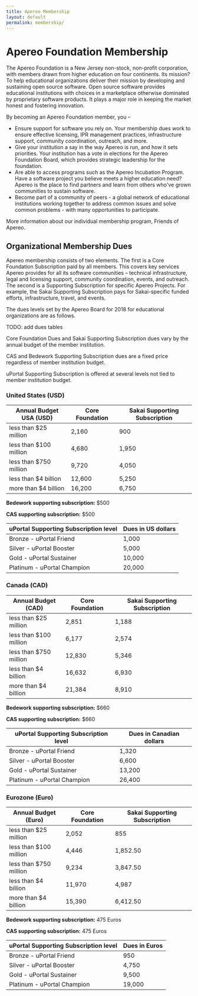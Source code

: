 ```yaml
---
title: Apereo Membership
layout: default
permalink: membership/
---
```


# Apereo Foundation Membership

The  Apereo Foundation is a New Jersey non-stock, non-profit corporation, with
members drawn from higher education on four continents. Its mission? To help
educational organizations deliver their mission by developing and sustaining
open source software. Open source software provides educational institutions
with choices in a marketplace otherwise dominated by proprietary
software products. It plays a major role in keeping the market honest and
fostering innovation.

By becoming an Apereo Foundation member, you –

+ Ensure support for software you rely on. Your membership dues work to ensure
  effective licensing, IPR management practices, infrastructure support,
  community coordination, outreach, and more.
+ Give your institution a say in the way Apereo is run, and how it sets
  priorities. Your institution has a vote in elections for the Apereo Foundation
  Board, which provides strategic leadership for the foundation.
+ Are able to access programs such as the Apereo Incubation Program. Have a
  software project you believe meets a higher education need? Apereo is the
  place to find partners and learn from others who've grown communities to
  sustain software.
+ Become part of a community of peers - a global network of educational
  institutions working together to address common issues and solve common
  problems - with many opportunities to participate.

More information about our individual membership program, Friends of Apereo.

## Organizational Membership Dues

Apereo membership consists of two elements. The first is a  Core Foundation
Subscription paid by all members. This covers key services Apereo provides for
all its software communities – technical infrastructure, legal and licensing
support, community coordination, events, and outreach. The second is a
Supporting Subscription for specific Apereo Projects. For example, the Sakai
Supporting Subscription pays for Sakai-specific funded efforts, infrastructure,
travel, and events.

The dues levels set by the Apereo Board for 2018 for educational organizations
are as follows.

TODO: add dues tables

Core Foundation Dues and Sakai Supporting Subscription dues vary by the annual
budget of the member institution.

CAS and Bedework Supporting Subscription dues are a fixed price regardless of
member institution budget.

uPortal Supporting Subscription is offered at several levels not tied to
member institution budget.

### United States (USD)

| Annual Budget USA (USD) | Core Foundation | Sakai Supporting Subscription |
| ----------------------- | --------------- | ----------------------------- |
| less than $25 million   |  2,160          |   900                         |
| less than $100 million  |  4,680          | 1,950                         |
| less than $750 million  |  9,720          | 4,050                         |
| less than $4 billion    | 12,600          | 5,250                         |
| more than $4 billion    | 16,200          | 6,750                         |

**Bedework supporting subscription:** $500

**CAS supporting subscription:** $500

| uPortal Supporting Subscription level | Dues in US dollars |
| ------------------------------------- | ------------------ |
| Bronze - uPortal Friend               |  1,000             |
| Silver - uPortal Booster              |  5,000             |
| Gold - uPortal Sustainer              | 10,000             |
| Platinum - uPortal Champion           | 20,000             |

### Canada (CAD)

| Annual Budget (CAD) | Core Foundation | Sakai Supporting Subscription |
| ----------------------- | --------------- | ----------------------------- |
| less than $25 million   |  2,851          | 1,188                         |
| less than $100 million  |  6,177          | 2,574                         |
| less than $750 million  | 12,830          | 5,346                         |
| less than $4 billion    | 16,632          | 6,930                         |
| more than $4 billion    | 21,384          | 8,910                         |

**Bedework supporting subscription:** $660

**CAS supporting subscription:** $660

| uPortal Supporting Subscription level | Dues in Canadian dollars |
| ------------------------------------- | ------------------------ |
| Bronze - uPortal Friend               |  1,320                   |
| Silver - uPortal Booster              |  6,600                   |
| Gold - uPortal Sustainer              | 13,200                   |
| Platinum - uPortal Champion           | 26,400                   |

### Eurozone (Euro)

| Annual Budget (Euro)    | Core Foundation | Sakai Supporting Subscription |
| ----------------------- | --------------- | ----------------------------- |
| less than $25 million   |  2,052          |   855                         |
| less than $100 million  |  4,446          | 1,852.50                      |
| less than $750 million  |  9,234          | 3,847.50                      |
| less than $4 billion    | 11,970          | 4,987                         |
| more than $4 billion    | 15,390          | 6,412.50                      |

**Bedework supporting subscription:** 475 Euros

**CAS supporting subscription:** 475 Euros

| uPortal Supporting Subscription level | Dues in Euros |
| ------------------------------------- | ------------------------ |
| Bronze - uPortal Friend               |    950                   |
| Silver - uPortal Booster              |  4,750                   |
| Gold - uPortal Sustainer              |  9,500                   |
| Platinum - uPortal Champion           | 19,000                   |
